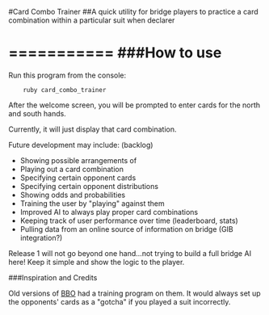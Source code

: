 #Card Combo Trainer
##A quick utility for bridge players to practice a card combination within a particular suit when declarer

===========
###How to use
===========

Run this program from the console:

		ruby card_combo_trainer

After the welcome screen, you will be prompted to enter cards for the north and south hands.

Currently, it will just display that card combination.

Future development may include: (backlog)
+ Showing possible arrangements of 
+ Playing out a card combination
+ Specifying certain opponent cards
+ Specifying certain opponent distributions
+ Showing odds and probabilities
+ Training the user by "playing" against them
+ Improved AI to always play proper card combinations
+ Keeping track of user performance over time (leaderboard, stats)
+ Pulling data from an online source of information on bridge (GIB integration?)

Release 1 will not go beyond one hand...not trying to build a full bridge AI here! Keep it simple and show the logic to the player.

###Inspiration and Credits

Old versions of [BBO](http://www.bridgebase.com) had a training program on them. It would always set up the opponents' cards as a "gotcha" if you played a suit incorrectly.